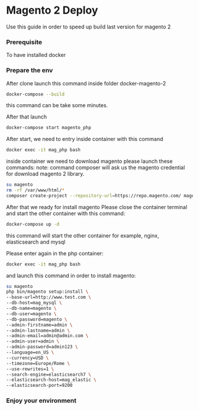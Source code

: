 # Magento 2 Deploy

Use this guide in order to speed up build last version for magento 2

### Prerequisite
To have installed docker

### Prepare the env 
After clone launch this command inside folder docker-magento-2
```sh
docker-compose --build
```
this command can be take some minutes.

After that launch
```sh
docker-compose start magento_php
```
After start, we need to entry inside container with this command
```sh
docker exec -it mag_php bash
```
inside container we need to download magento
please launch these commands:
note: command composer will ask us the magento credential for download magento 2 library.
```sh
su magento
rm -rf /var/www/html/*
composer create-project --repository-url=https://repo.magento.com/ magento/project-community-edition . 
```

After that we ready for install magento
Please close the container terminal and start the other container with this command:
```sh
docker-compose up -d
```
this command will start the other container  for example, nginx, elasticsearch and mysql

Please enter again in the php container:
```sh
docker exec -it mag_php bash
```
and launch this command in order to install magento:
```sh
su magento
php bin/magento setup:install \
--base-url=http://www.test.com \
--db-host=mag_mysql \
--db-name=magento \
--db-user=magento \
--db-password=magento \
--admin-firstname=admin \
--admin-lastname=admin \
--admin-email=admin@admin.com \
--admin-user=admin \
--admin-password=admin123 \
--language=en_US \
--currency=USD \
--timezone=Europe/Rome \
--use-rewrites=1 \
--search-engine=elasticsearch7 \
--elasticsearch-host=mag_elastic \
--elasticsearch-port=9200
```

### Enjoy your environment